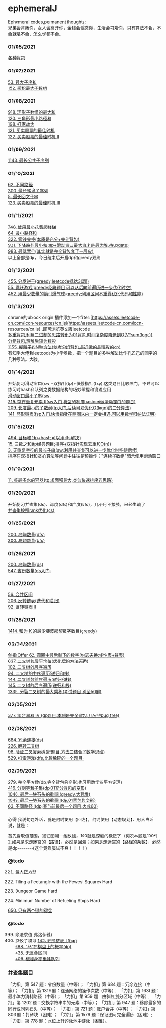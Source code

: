 # ephemeralJ
Ephemeral codes,permanent thoughts;<br>
兄弟会背叛你，女人会离开你，金钱会诱惑你，生活会刁难你，只有算法不会，不会就是不会，怎么学都不会。<br>


### 01/05/2021
[各种背包](src/main/java/org/rongjoker/dp/pack)

### 01/07/2021
[53. 最大子序和](src/main/java/org/rongjoker/dp/pack/HomeWork.java)<br>
[152. 乘积最大子数组](src/main/java/org/rongjoker/dp/pack/HomeWork.java)<br>

### 01/08/2021
[918. 环形子数组的最大和](src/main/java/org/rongjoker/dp/pack/HomeWork.java)<br>
[120. 三角形最小路径和](src/main/java/org/rongjoker/dp/pack/HomeWork.java)<br>
[198. 打家劫舍](src/main/java/org/rongjoker/dp/pack/HomeWork.java)<br>
[121. 买卖股票的最佳时机](src/main/java/org/rongjoker/dp/stock/BestTimeToBuyAndSellStock.java)<br>
[122. 买卖股票的最佳时机 II](src/main/java/org/rongjoker/dp/stock/BestTimeToBuyAndSellStock2.java)<br>

### 01/09/2021
[1143. 最长公共子序列](src/main/java/org/rongjoker/dp/longest/LongestCommonSubSequence.java)<br>


### 01/10/2021
[62. 不同路径](src/main/java/org/rongjoker/dp/distinct/UniquePaths.java)<br>
[300. 最长递增子序列](src/main/java/org/rongjoker/dp/longest/LongestIncreasingSubSequence.java)<br>
[5. 最长回文子串](src/main/java/org/rongjoker/dp/longest/LongestPalindromicSubstring.java)<br>
[123. 买卖股票的最佳时机 III](src/main/java/org/rongjoker/dp/stock/BestTimeToBuyAndSellStock3.java)<br>

### 01/11/2021
[746. 使用最小花费爬楼梯](src/main/java/org/rongjoker/dp/target/MinCostClimbingStairs.java)<br>
[64. 最小路径和](src/main/java/org/rongjoker/dp/target/MinimumPathSum.java)<br>
[322. 零钱兑换(本质是充分+完全背包)](src/main/java/org/rongjoker/dp/coin/CoinChange.java)<br>
[931. 下降路径最小和(dp+滑动窗口最大值才是最优解,待update)](src/main/java/org/rongjoker/dp/target/MinimumFallingPathSum.java)<br>
[983. 最低票价(其实就是完全背包套了一层皮)](src/main/java/org/rongjoker/dp/coin/MinimumCostForTickets.java)<br>
以上全部是dp，今日结束后开启dp和greedy双刷

### 01/12/2021
[455. 分发饼干(greedy;leetcode抵达30题)](src/main/java/org/rongjoker/greedy/AssignCookies.java)<br>
[55. 跳跃游戏(greedy经典题目,可以从后向前遍历进一步优化时空)](src/main/java/org/rongjoker/greedy/JumpGame.java)<br>
[452. 用最少数量的箭引爆气球(greedy;利用区间不重叠优化代码和性能)](src/main/java/org/rongjoker/greedy/MinimumNumberOfArrowsToBurstBalloons.java)<br>

### 01/13/2021
chrome的ublock origin 插件添加一个filter:[https://assets.leetcode-cn.com/lccn-resources/cn.js](https://assets.leetcode-cn.com/lccn-resources/cn.js) ,即可浏览英文版leetcode<br>
[多重背包,利用二进制的思路转化为01背包,时间复杂度降低到O(V*sum(logc))](src/main/java/org/rongjoker/dp/pack/PackageMultiple.java)<br>
[分组背包,理解后较为精彩](src/main/java/org/rongjoker/dp/pack/PackageGroup.java)<br>
[1155. 掷骰子的N种方法(参考分组背包,最近做的最精彩的dp)](src/main/java/org/rongjoker/dp/distinct/NumberOfDiceRollsWithTargetSum.java)<br>
有知乎大佬称leetcode为小学奥数，把一个题目的多种解法比作孔乙己的回字的几种写法。大骇。<br>

### 01/14/2021
开始复习滑动窗口(sw)+双指针(tp)+快慢指针(fsp),这类题目比较冷门，不过可以练习对hash和队列之类数据结构的巧妙掌握和诡谲应用<br>
[滑动窗口最小子串(sw)](src/main/java/org/rongjoker/sw/ShortestSubString.java)<br>
[219. 存在重复元素 II(sw入门,典型的利用hashset做滑动窗口的题目)](src/main/java/org/rongjoker/sw/ContainsDuplicateIi.java)<br>
[209. 长度最小的子数组(tp入门,后续可以优化O(logn)的二分算法)](src/main/java/org/rongjoker/sw/MinimumSizeSubArraySum.java)<br>
[141. 环形链表(fsp入门,快慢指针在两圈以内一定会相遇,可以用数学归纳法证明)](src/main/java/org/rongjoker/sw/LinkedListCycle.java)<br>


### 01/15/2021
[494. 目标和(dp+hash;可以用dfs解决)](src/main/java/org/rongjoker/dp/distinct/targetSum.java)<br>
[15. 三数之和(tp经典题目;排序+双指针实现去重和O(n))](src/main/java/org/rongjoker/sw/Sum3.java)<br>
[3. 无重复字符的最长子串(sw;利用并查集可以进一步优化时空待后续)](src/main/java/org/rongjoker/sw/Sum3.java)<br>
排序在双指针和贪心算法等问题中往往是预操作；"连续子数组"暗示使用滑动窗口


### 01/19/2021
[11. 盛最多水的容器(tp;求面积最大,类似快速排序的思路)](src/main/java/org/rongjoker/sw/ContainerWithMostWater.java)<br>

### 01/20/2021
开始复习并查集(ds)、深度(dfs)和广度(bfs)，几个月不接触，已经生疏了<br>
[并查集按照rank优化(ds)](src/main/java/org/rongjoker/ds/DisjointSetRank.java)<br>

### 01/25/2021
[200. 岛屿数量(dfs)](src/main/java/org/rongjoker/ds/NumberOfIslands200dfs.java)<br>
[200. 岛屿数量(bfs)](src/main/java/org/rongjoker/ds/NumberOfIslands200bfs.java)<br>

### 01/26/2021
[200. 岛屿数量(ds)](src/main/java/org/rongjoker/ds/NumberOfIslands200ds.java)<br>
[547. 省份数量(ds入门)](src/main/java/org/rongjoker/ds/NumberOfProvinces547ds.java)<br>

### 01/27/2021
[56. 合并区间](src/main/java/org/rongjoker/merge/MergeIntervals.java)<br>
[206. 反转链表(迭代和递归)](src/main/java/org/rongjoker/list/ReverseLinkedList206.java)<br>
[92. 反转链表 II](src/main/java/org/rongjoker/list/ReverseLinkedList92.java)<br>


### 01/28/2021
[1414. 和为 K 的最少斐波那契数字数目(greedy)](src/main/java/org/rongjoker/greedy/FindMinFibonacciNumbers1414.java)<br>

### 02/04/2021
[剑指 Offer 62. 圆圈中最后剩下的数字(约瑟夫换:线性表+链表)](src/main/java/org/rongjoker/list/LastRemainingNumber.java)<br>
[637. 二叉树的层平均值(优化后的方法天秀)](src/main/java/org/rongjoker/binarytree/AverageOfLevels637.java)<br>
[102. 二叉树的层序遍历](src/main/java/org/rongjoker/binarytree/LevelOrder102.java)<br>
[94. 二叉树的中序遍历(递归和栈)](src/main/java/org/rongjoker/binarytree/InorderTraversal94.java)<br>
[144. 二叉树的前序遍历(递归和栈)](src/main/java/org/rongjoker/binarytree/PreorderTraversal144.java)<br>
[145. 二叉树的后序遍历(递归和栈)](src/main/java/org/rongjoker/binarytree/PostorderTraversal145.java)<br>
[1339. 分裂二叉树的最大乘积(考试题目,刷至50题)](src/main/java/org/rongjoker/binarytree/MaximumProductOfSplittedBinaryTree1339.java)<br>


### 02/05/2021
[377. 组合总和 Ⅳ (dp题目,本质是完全背包,几分钟bug free)](src/main/java/org/rongjoker/dp/distinct/CombinationSum4_377.java)<br>


### 02/08/2021
[684. 冗余连接(ds)](src/main/java/org/rongjoker/ds/RedundantConnection684.java)<br>
[226. 翻转二叉树](src/main/java/org/rongjoker/binarytree/InvertBinaryTree226.java)<br>
[98. 验证二叉搜索树(好题目,方法三结合了数学思维)](src/main/java/org/rongjoker/binarytree/ValidateBinarySearchTree98.java)<br>
[529. 扫雷游戏(dfs,比较稀碎的一个题目)](src/main/java/org/rongjoker/ds/Minesweeper.java)<br>



### 02/09/2021
[279. 完全平方数(dp,完全背包的变形;也可用数学四平方定理)](src/main/java/org/rongjoker/dp/target/PerfectSquares279.java)<br>
[416. 分割等和子集(dp,01充分背包的变形)](src/main/java/org/rongjoker/dp/distinct/PartitionEqualSubsetSum416.java)<br>
[1046. 最后一块石头的重量I(greedy,大顶堆)](src/main/java/org/rongjoker/greedy/LastStoneWeight1046.java)<br>
[1049. 最后一块石头的重量II(dp,01背包的变形)](src/main/java/org/rongjoker/dp/target/LastStoneWeight1049.java)<br>
[63. 不同路径II(dp;春节前最后一个题目,达成60)](src/main/java/org/rongjoker/dp/distinct/UniquePaths63.java)<br>



###
心得
我说句题外话，就是何时使用【回溯】，何时使用【动态规划】，用大白话说，就是：

首先看取值范围，递归回溯一维数组，100就是深度的极限了（何况本题是100²） 2.如果是求走迷宫的【路径】，必然是回溯；如果是走迷宫的【路径的条数】，必然是dp--------(这个竟然屡试不爽！！！！)

### @todo
221. 最大正方形
1240. Tiling a Rectangle with the Fewest Squares Hard

174. Dungeon Game Hard

871. Minimum Number of Refueling Stops Hard

[650. 只有两个键的键盘](src/main/java/org/rongjoker/dp/target/MinCostClimbingStairs.java)<br>



### @todo
399. 除法求值(弗洛伊德)
1223. 掷骰子模拟
[142. 环形链表 II(fsp)](src/main/java/org/rongjoker/sw/LinkedListCycle.java)<br>
[688. “马”在棋盘上的概率(dp)](src/main/java/org/rongjoker/dp/distinct/KnightProbabilityInChessboard.java)<br>
[435. 无重叠区间](src/main/java/org/rongjoker/greedy/NonOverlappingIntervals.java)<br>
[406. 根据身高重建队列](src/main/java/org/rongjoker/greedy/QueueReconstructionByHeight.java)<br>


### 并查集题目
「力扣」第 547 题：省份数量（中等）；
「力扣」第 684 题：冗余连接（中等）；
「力扣」第 1319 题：连通网络的操作次数（中等）；
「力扣」第 1631 题：最小体力消耗路径（中等）；
「力扣」第 959 题：由斜杠划分区域（中等）；
「力扣」第 1202 题：交换字符串中的元素（中等）；
「力扣」第 947 题：移除最多的同行或同列石头（中等）；
「力扣」第 721 题：账户合并（中等）；
「力扣」第 803 题：打砖块（困难）；
「力扣」第 1579 题：保证图可完全遍历（困难）;
「力扣」第 778 题：水位上升的泳池中游泳（困难）。

